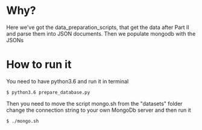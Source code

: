# Why?

Here we've got the data_preparation_scripts, that get the data after Part II and parse them into JSON documents.
Then we populate mongodb with the JSONs

# How to run it

You need to have python3.6 and run it in terminal

```
$ python3.6 prepare_database.py
```

Then you need to move the script mongo.sh from the "datasets" folder change the connection string to your own MongoDb server and then run it 

```
$ ./mongo.sh
```
